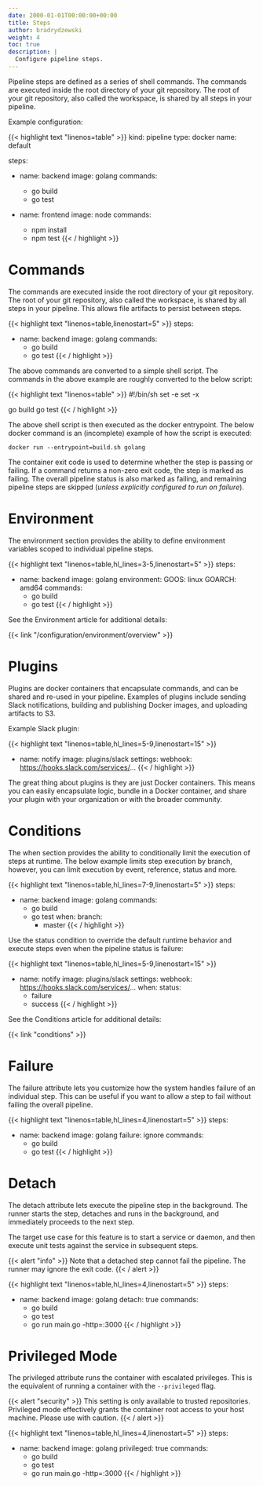 ```yaml
---
date: 2000-01-01T00:00:00+00:00
title: Steps
author: bradrydzewski
weight: 4
toc: true
description: |
  Configure pipeline steps.
---
```


Pipeline steps are defined as a series of shell commands. The commands are executed inside the root directory of your git repository. The root of your git repository, also called the workspace, is shared by all steps in your pipeline.

Example configuration:

{{< highlight text "linenos=table" >}}
kind: pipeline
type: docker
name: default

steps:
- name: backend
  image: golang
  commands:
  - go build
  - go test

- name: frontend
  image: node
  commands:
  - npm install
  - npm test
{{< / highlight >}}

# Commands

The commands are executed inside the root directory of your git repository. The root of your git repository, also called the workspace, is shared by all steps in your pipeline. This allows file artifacts to persist between steps.

{{< highlight text "linenos=table,linenostart=5" >}}
steps:
- name: backend
  image: golang
  commands:
  - go build
  - go test
{{< / highlight >}}

The above commands are converted to a simple shell script. The commands in the above example are roughly converted to the below script:

{{< highlight text "linenos=table" >}}
#!/bin/sh
set -e
set -x

go build
go test
{{< / highlight >}}

The above shell script is then executed as the docker entrypoint. The below docker command is an (incomplete) example of how the script is executed:

```
docker run --entrypoint=build.sh golang
```

The container exit code is used to determine whether the step is passing or failing. If a command returns a non-zero exit code, the step is marked as failing. The overall pipeline status is also marked as failing, and remaining pipeline steps are skipped (_unless explicitly configured to run on failure_).

# Environment

The environment section provides the ability to define environment variables scoped to individual pipeline steps.

{{< highlight text "linenos=table,hl_lines=3-5,linenostart=5" >}}
steps:
- name: backend
  image: golang
  environment:
    GOOS: linux
    GOARCH: amd64
  commands:
  - go build
  - go test
{{< / highlight >}}

See the Environment article for additional details:

{{< link "/configuration/environment/overview" >}}

# Plugins

Plugins are docker containers that encapsulate commands, and can be shared and re-used in your pipeline. Examples of plugins include sending Slack notifications, building and publishing Docker images, and uploading artifacts to S3.

Example Slack plugin:

{{< highlight text "linenos=table,hl_lines=5-9,linenostart=15" >}}
- name: notify
  image: plugins/slack
  settings:
    webhook: https://hooks.slack.com/services/...
{{< / highlight >}}

The great thing about plugins is they are just Docker containers. This means you can easily encapsulate logic, bundle in a Docker container, and share your plugin with your organization or with the broader community.

# Conditions

The when section provides the ability to conditionally limit the execution of steps at runtime. The below example limits step execution by branch, however, you can limit execution by event, reference, status and more.

{{< highlight text "linenos=table,hl_lines=7-9,linenostart=5" >}}
steps:
- name: backend
  image: golang
  commands:
  - go build
  - go test
  when:
    branch:
    - master
{{< / highlight >}}

Use the status condition to override the default runtime behavior and execute steps even when the pipeline status is failure:

{{< highlight text "linenos=table,hl_lines=5-9,linenostart=15" >}}
- name: notify
  image: plugins/slack
  settings:
    webhook: https://hooks.slack.com/services/...
  when:
    status:
    - failure
    - success
{{< / highlight >}}

See the Conditions article for additional details:

{{< link "conditions" >}}

# Failure

The failure attribute lets you customize how the system handles failure of an individual step. This can be useful if you want to allow a step to fail without failing the overall pipeline.

{{< highlight text "linenos=table,hl_lines=4,linenostart=5" >}}
steps:
- name: backend
  image: golang
  failure: ignore
  commands:
  - go build
  - go test
{{< / highlight >}}

# Detach

The detach attribute lets execute the pipeline step in the background. The runner starts the step, detaches and runs in the background, and immediately proceeds to the next step.

The target use case for this feature is to start a service or daemon, and then execute unit tests against the service in subsequent steps.

{{< alert "info" >}}
Note that a detached step cannot fail the pipeline. The runner may ignore the exit code.
{{< / alert >}}

{{< highlight text "linenos=table,hl_lines=4,linenostart=5" >}}
steps:
- name: backend
  image: golang
  detach: true
  commands:
  - go build
  - go test
  - go run main.go -http=:3000
{{< / highlight >}}

# Privileged Mode

The privileged attribute runs the container with escalated privileges. This is the equivalent of running a container with the `--privileged` flag.

{{< alert "security" >}}
This setting is only available to trusted repositories. Privileged mode effectively grants the container root access to your host machine. Please use with caution.
{{< / alert >}}

{{< highlight text "linenos=table,hl_lines=4,linenostart=5" >}}
steps:
- name: backend
  image: golang
  privileged: true
  commands:
  - go build
  - go test
  - go run main.go -http=:3000
{{< / highlight >}}